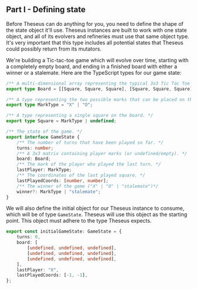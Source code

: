 
## Part I - Defining state

Before Theseus can do anything for you, you need to define the shape of the state object it'll use. Theseus
instances are built to work with one state object, and all of its evolvers and refineries must use that same
object type. It's very important that this type includes all potential states that Theseus could possibly
return from its mutators.

We're building a Tic-tac-toe game which will evolve over time, starting with a completely empty board, and
ending in a finished board with either a winner or a stalemate. Here are the TypeScript types for our game
state:

```typescript
/** A multi-dimensional array representing the typical 3x3 Tic Tac Toe board. */
export type Board = [[Square, Square, Square], [Square, Square, Square], [Square, Square, Square]];

/** A type representing the two possible marks that can be placed on the board. */
export type MarkType = "X" | "O";

/** A type representing a single square on the board. */
export type Square = MarkType | undefined;

/** The state of the game. */
export interface GameState {
    /** The number of turns that have been played so far. */
    turns: number;
    /** A 3x3 matrix containing player marks (or undefined/empty). */
    board: Board;
    /** The mark of the player who played the last turn. */
    lastPlayer: MarkType;
    /** The coordinates of the last played square. */
    lastPlayedCoords: [number, number];
    /** The winner of the game ("X" | "O" | "stalemate")*/
    winner?: MarkType | "stalemate";
}
```

We will also define the initial object for our Theseus instance to consume, which will be of type `GameState`.
Theseus will use this object as the starting point. This object must adhere to the type Theseus expects.

```typescript
export const initialGameState: GameState = {
    turns: 0,
    board: [
        [undefined, undefined, undefined],
        [undefined, undefined, undefined],
        [undefined, undefined, undefined],
    ],
    lastPlayer: "X",
    lastPlayedCoords: [-1, -1],
};
```
